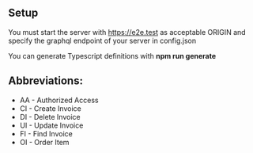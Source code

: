 ## Setup

You must start the server with https://e2e.test as acceptable ORIGIN and
specify the graphql endpoint of your server in config.json

You can generate Typescript definitions with **npm run generate**
<br>

## Abbreviations:

-   AA - Authorized Access
-   CI - Create Invoice
-   DI - Delete Invoice
-   UI - Update Invoice
-   FI - Find Invoice
-   OI - Order Item
